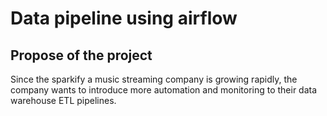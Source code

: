 # Data pipeline using airflow

## Propose of the project

Since the sparkify a music streaming company is growing rapidly, the company wants to introduce more automation and monitoring to their data warehouse ETL pipelines.
